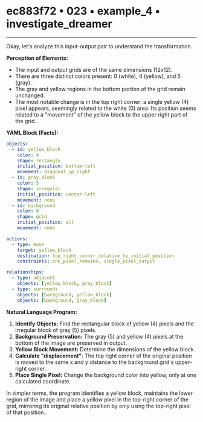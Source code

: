 # ec883f72 • 023 • example_4 • investigate_dreamer

---
Okay, let's analyze this input-output pair to understand the transformation.

**Perception of Elements:**

*   The input and output grids are of the same dimensions (12x12).
*   There are three distinct colors present: 0 (white), 4 (yellow), and 5 (gray).
*   The gray and yellow regions in the bottom portion of the grid remain unchanged.
*   The most notable change is in the top right corner: a single yellow (4) pixel appears, seemingly related to the white (0) area. Its position seems related to a "movement" of the yellow block to the upper right part of the grid.

**YAML Block (Facts):**



```yaml
objects:
  - id: yellow_block
    color: 4
    shape: rectangle
    initial_position: bottom-left
    movement: diagonal_up_right
  - id: gray_block
    color: 5
    shape: irregular
    initial_position: center-left
    movement: none
  - id: background
    color: 0
    shape: grid
    initial_position: all
    movement: none

actions:
  - type: move
    target: yellow_block
    destination: top_right_corner_relative_to_initial_position
    constraints: one_pixel_remains, single_pixel_output

relationships:
  - type: adjacent
    objects: [yellow_block, gray_block]
  - type: surrounds
    objects: [background, yellow_block]
    objects: [background, gray_block]
```



**Natural Language Program:**

1.  **Identify Objects:** Find the rectangular block of yellow (4) pixels and the irregular block of gray (5) pixels.
2.  **Background Preservation:** The gray (5) and yellow (4) pixels at the bottom of the image are preserved in output.
3.  **Yellow Block Movement:** Determine the dimensions of the yellow block.
4. **Calculate "displacement"**: The top right corner of the original position is moved to the same x and y distance to the background grid's upper-right corner.
5.  **Place Single Pixel:** Change the background color into yellow, only at one calculated coordinate.

In simpler terms, the program identifies a yellow block, maintains the lower region of the image and place a yellow pixel in the top-right corner of the grid, mirroring its original relative position by only using the top-right pixel of that position..

